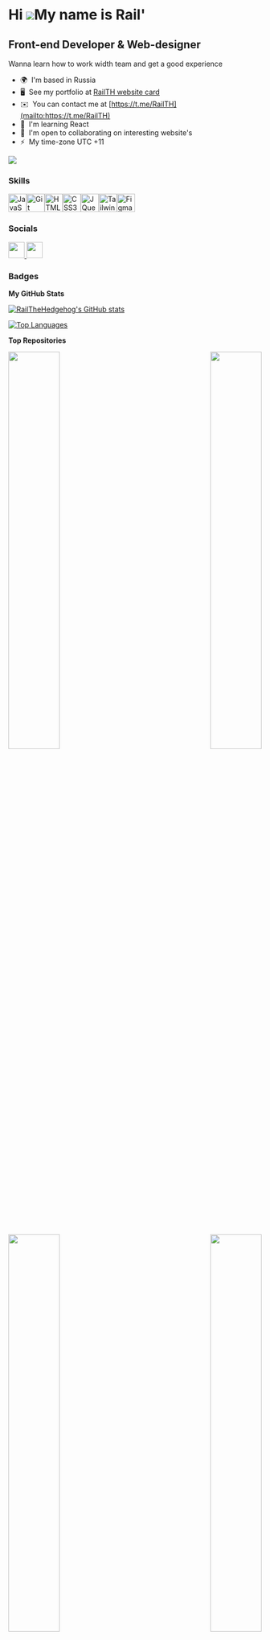 Hi ![](https://user-images.githubusercontent.com/18350557/176309783-0785949b-9127-417c-8b55-ab5a4333674e.gif)My name is Rail'
=============================================================================================================================

Front-end Developer & Web-designer
----------------------------------

Wanna learn how to work width team and get a good experience

* 🌍  I'm based in Russia
* 🖥️  See my portfolio at [RailTH website card](http://railth-website-card.vercel.app/)
* ✉️  You can contact me at [https://t.me/RailTH](mailto:https://t.me/RailTH)
* 🧠  I'm learning React
* 🤝  I'm open to collaborating on interesting website's
* ⚡  My time-zone UTC +11

<a href="https://www.github.com/RailTheHedgehog" target="_blank" rel="noreferrer"><img
src="https://img.shields.io/github/followers/RailTheHedgehog?logo=github&style=for-the-badge&color=6366f1&labelColor=1c1917" /></a>

### Skills


<p align="left">
<a href="https://developer.mozilla.org/en-US/docs/Web/JavaScript" target="_blank" rel="noreferrer"><img src="https://raw.githubusercontent.com/danielcranney/readme-generator/main/public/icons/skills/javascript-colored.svg" width="36" height="36" alt="JavaScript" /></a><a href="https://git-scm.com/" target="_blank" rel="noreferrer"><img src="https://raw.githubusercontent.com/danielcranney/readme-generator/main/public/icons/skills/git-colored.svg" width="36" height="36" alt="Git" /></a><a href="https://developer.mozilla.org/en-US/docs/Glossary/HTML5" target="_blank" rel="noreferrer"><img src="https://raw.githubusercontent.com/danielcranney/readme-generator/main/public/icons/skills/html5-colored.svg" width="36" height="36" alt="HTML5" /></a><a href="https://www.w3.org/TR/CSS/#css" target="_blank" rel="noreferrer"><img src="https://raw.githubusercontent.com/danielcranney/readme-generator/main/public/icons/skills/css3-colored.svg" width="36" height="36" alt="CSS3" /></a><a href="https://jquery.com/" target="_blank" rel="noreferrer"><img src="https://raw.githubusercontent.com/danielcranney/readme-generator/main/public/icons/skills/jquery-colored.svg" width="36" height="36" alt="JQuery" /></a><a href="https://tailwindcss.com/" target="_blank" rel="noreferrer"><img src="https://raw.githubusercontent.com/danielcranney/readme-generator/main/public/icons/skills/tailwindcss-colored.svg" width="36" height="36" alt="TailwindCSS" /></a><a href="https://www.figma.com/" target="_blank" rel="noreferrer"><img src="https://raw.githubusercontent.com/danielcranney/readme-generator/main/public/icons/skills/figma-colored.svg" width="36" height="36" alt="Figma" /></a>
</p>


### Socials

<p align="left"> <a href="https://discord.com/users/rail_th" target="_blank" rel="noreferrer"> <picture> <source media="(prefers-color-scheme: dark)" srcset="undefined" /> <source media="(prefers-color-scheme: light)" srcset="https://raw.githubusercontent.com/danielcranney/readme-generator/main/public/icons/socials/discord.svg" /> <img src="https://raw.githubusercontent.com/danielcranney/readme-generator/main/public/icons/socials/discord.svg" width="32" height="32" /> </picture> </a> <a href="https://www.github.com/RailTheHedgehog" target="_blank" rel="noreferrer"> <picture> <source media="(prefers-color-scheme: dark)" srcset="https://raw.githubusercontent.com/danielcranney/readme-generator/main/public/icons/socials/github-dark.svg" /> <source media="(prefers-color-scheme: light)" srcset="https://raw.githubusercontent.com/danielcranney/readme-generator/main/public/icons/socials/github.svg" /> <img src="https://raw.githubusercontent.com/danielcranney/readme-generator/main/public/icons/socials/github.svg" width="32" height="32" /> </picture> </a></p>

### Badges

<b>My GitHub Stats</b>

<a href="http://www.github.com/RailTheHedgehog"><img src="https://github-readme-stats.vercel.app/api?username=RailTheHedgehog&show_icons=true&hide=&count_private=true&title_color=facc15&text_color=ffffff&icon_color=6366f1&bg_color=1c1917&hide_border=true&show_icons=true" alt="RailTheHedgehog's GitHub stats" /></a>

<a href="https://github.com/RailTheHedgehog" align="left"><img src="https://github-readme-stats.vercel.app/api/top-langs/?username=RailTheHedgehog&langs_count=10&title_color=facc15&text_color=ffffff&icon_color=6366f1&bg_color=1c1917&hide_border=true&locale=en&custom_title=Top%20%Languages" alt="Top Languages" /></a>

<b>Top Repositories</b>

<div width="100%" align="center"><a href="https://github.com/RailTheHedgehog/railth.website" align="left"><img align="left" width="45%" src="https://github-readme-stats.vercel.app/api/pin/?username=RailTheHedgehog&repo=railth.website&title_color=facc15&text_color=ffffff&icon_color=6366f1&bg_color=1c1917&hide_border=true&locale=en" /></a><a href="https://github.com/RailTheHedgehog/starcafe" align="right"><img align="right" width="45%" src="https://github-readme-stats.vercel.app/api/pin/?username=RailTheHedgehog&repo=starcafe&title_color=facc15&text_color=ffffff&icon_color=6366f1&bg_color=1c1917&hide_border=true&locale=en" /></a></div><br /><br /><br /><br /><br /><br /><br />

<br /><br /><br /><br /><br />

<div width="100%" align="center"><a href="https://github.com/RailTheHedgehog/blog-website" align="left"><img align="left" width="45%" src="https://github-readme-stats.vercel.app/api/pin/?username=RailTheHedgehog&repo=blog-website&title_color=facc15&text_color=ffffff&icon_color=6366f1&bg_color=1c1917&hide_border=true&locale=en" /></a><a href="https://github.com/RailTheHedgehog/genagrad-website" align="right"><img align="right" width="45%" src="https://github-readme-stats.vercel.app/api/pin/?username=RailTheHedgehog&repo=genagrad-website&title_color=facc15&text_color=ffffff&icon_color=6366f1&bg_color=1c1917&hide_border=true&locale=en" /></a></div>